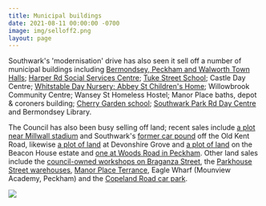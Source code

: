 ```yaml
---
title: Municipal buildings
date: 2021-08-11 00:00:00 -0700
image: img/selloff2.png
layout: page
---
```

Southwark's 'modernisation' drive has also seen it sell off a number of municipal buildings including [Bermondsey, Peckham and Walworth Town Halls](https://35percent.org/southwark-town-halls/); [Harper Rd Social Services Centre](https://35percent.org/img/23harperroad.pdf); [Tuke Street School](/woods-road); Castle Day Centre; [Whitstable Day Nursery; Abbey St Children's Home](https://moderngov.southwarksites.com/mgConvert2PDF.aspx?ID=7853); Willowbrook Community Centre; Wansey St Homeless Hostel; Manor Place baths, depot & coroners building; [Cherry Garden school](https://moderngov.southwark.gov.uk/ieDecisionDetails.aspx?Id=6723); [Southwark Park Rd Day Centre](https://moderngov.southwark.gov.uk/documents/s83680/Report%20Gateway%202%20345%20Southwark%20Park%20Road%20SE16.pdf) and Bermondsey Library.

The Council has also been busy selling off land; recent sales include [a plot near Millwall stadium](https://moderngov.southwark.gov.uk/ieDecisionDetails.aspx?Id=5885) and Southwark's [former car pound](https://moderngov.southwark.gov.uk/ieDecisionDetails.aspx?Id=6563) off the Old Kent Road, likewise [a plot of land](https://moderngov.southwark.gov.uk/ieIssueDetails.aspx?IId=50017404&PlanId=0&Opt=3#AI50577) at Devonshire Grove and [a plot of land](https://moderngov.southwark.gov.uk/ieDecisionDetails.aspx?Id=3755) on the Beacon House estate and [ one at Woods Road in Peckham](https://moderngov.southwark.gov.uk/ieDecisionDetails.aspx?AIId=29450). Other land sales include the [council-owned workshops on Braganza Street](https://www.southwark.gov.uk/regeneration/southwark-regeneration-in-partnership-programme?chapter=6), the [Parkhouse Street warehouses](https://www.southwark.gov.uk/regeneration/southwark-regeneration-in-partnership-programme?chapter=12), [Manor Place Terrance](https://www.southwark.gov.uk/regeneration/southwark-regeneration-in-partnership-programme?chapter=10), Eagle Wharf (Mounview Academy, Peckham) and the [Copeland Road car park](https://www.southwark.gov.uk/regeneration/southwark-regeneration-in-partnership-programme?chapter=8).


<a href="https://35percent.org/img/soldland.png"><img src="https://35percent.org/img/soldland.png"></a>

